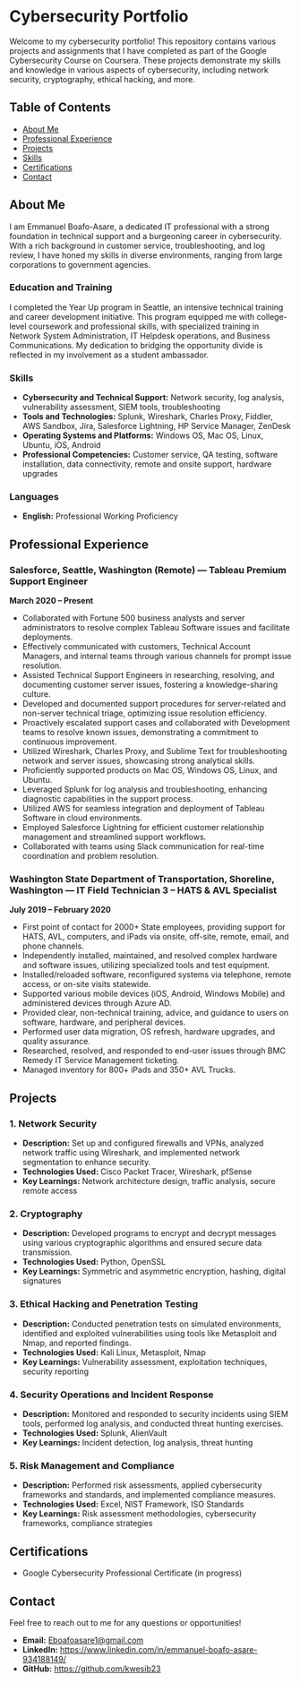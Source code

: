 # Cybersecurity Portfolio

Welcome to my cybersecurity portfolio! This repository contains various projects and assignments that I have completed as part of the Google Cybersecurity Course on Coursera. These projects demonstrate my skills and knowledge in various aspects of cybersecurity, including network security, cryptography, ethical hacking, and more.

## Table of Contents

- [About Me](#about-me)
- [Professional Experience](#professional-experience)
- [Projects](#projects)
- [Skills](#skills)
- [Certifications](#certifications)
- [Contact](#contact)

## About Me

I am Emmanuel Boafo-Asare, a dedicated IT professional with a strong foundation in technical support and a burgeoning career in cybersecurity. With a rich background in customer service, troubleshooting, and log review, I have honed my skills in diverse environments, ranging from large corporations to government agencies.

### Education and Training

I completed the Year Up program in Seattle, an intensive technical training and career development initiative. This program equipped me with college-level coursework and professional skills, with specialized training in Network System Administration, IT Helpdesk operations, and Business Communications. My dedication to bridging the opportunity divide is reflected in my involvement as a student ambassador.

### Skills

- **Cybersecurity and Technical Support:** Network security, log analysis, vulnerability assessment, SIEM tools, troubleshooting
- **Tools and Technologies:** Splunk, Wireshark, Charles Proxy, Fiddler, AWS Sandbox, Jira, Salesforce Lightning, HP Service Manager, ZenDesk
- **Operating Systems and Platforms:** Windows OS, Mac OS, Linux, Ubuntu, iOS, Android
- **Professional Competencies:** Customer service, QA testing, software installation, data connectivity, remote and onsite support, hardware upgrades

### Languages

- **English:** Professional Working Proficiency

## Professional Experience

### Salesforce, Seattle, Washington (Remote) — Tableau Premium Support Engineer
**March 2020 – Present**

- Collaborated with Fortune 500 business analysts and server administrators to resolve complex Tableau Software issues and facilitate deployments.
- Effectively communicated with customers, Technical Account Managers, and internal teams through various channels for prompt issue resolution.
- Assisted Technical Support Engineers in researching, resolving, and documenting customer server issues, fostering a knowledge-sharing culture.
- Developed and documented support procedures for server-related and non-server technical triage, optimizing issue resolution efficiency.
- Proactively escalated support cases and collaborated with Development teams to resolve known issues, demonstrating a commitment to continuous improvement.
- Utilized Wireshark, Charles Proxy, and Sublime Text for troubleshooting network and server issues, showcasing strong analytical skills.
- Proficiently supported products on Mac OS, Windows OS, Linux, and Ubuntu.
- Leveraged Splunk for log analysis and troubleshooting, enhancing diagnostic capabilities in the support process.
- Utilized AWS for seamless integration and deployment of Tableau Software in cloud environments.
- Employed Salesforce Lightning for efficient customer relationship management and streamlined support workflows.
- Collaborated with teams using Slack communication for real-time coordination and problem resolution.

### Washington State Department of Transportation, Shoreline, Washington — IT Field Technician 3 – HATS & AVL Specialist
**July 2019 – February 2020**

- First point of contact for 2000+ State employees, providing support for HATS, AVL, computers, and iPads via onsite, off-site, remote, email, and phone channels.
- Independently installed, maintained, and resolved complex hardware and software issues, utilizing specialized tools and test equipment.
- Installed/reloaded software, reconfigured systems via telephone, remote access, or on-site visits statewide.
- Supported various mobile devices (iOS, Android, Windows Mobile) and administered devices through Azure AD.
- Provided clear, non-technical training, advice, and guidance to users on software, hardware, and peripheral devices.
- Performed user data migration, OS refresh, hardware upgrades, and quality assurance.
- Researched, resolved, and responded to end-user issues through BMC Remedy IT Service Management ticketing.
- Managed inventory for 800+ iPads and 350+ AVL Trucks.

## Projects

### 1. Network Security
- **Description:** Set up and configured firewalls and VPNs, analyzed network traffic using Wireshark, and implemented network segmentation to enhance security.
- **Technologies Used:** Cisco Packet Tracer, Wireshark, pfSense
- **Key Learnings:** Network architecture design, traffic analysis, secure remote access

### 2. Cryptography
- **Description:** Developed programs to encrypt and decrypt messages using various cryptographic algorithms and ensured secure data transmission.
- **Technologies Used:** Python, OpenSSL
- **Key Learnings:** Symmetric and asymmetric encryption, hashing, digital signatures

### 3. Ethical Hacking and Penetration Testing
- **Description:** Conducted penetration tests on simulated environments, identified and exploited vulnerabilities using tools like Metasploit and Nmap, and reported findings.
- **Technologies Used:** Kali Linux, Metasploit, Nmap
- **Key Learnings:** Vulnerability assessment, exploitation techniques, security reporting

### 4. Security Operations and Incident Response
- **Description:** Monitored and responded to security incidents using SIEM tools, performed log analysis, and conducted threat hunting exercises.
- **Technologies Used:** Splunk, AlienVault
- **Key Learnings:** Incident detection, log analysis, threat hunting

### 5. Risk Management and Compliance
- **Description:** Performed risk assessments, applied cybersecurity frameworks and standards, and implemented compliance measures.
- **Technologies Used:** Excel, NIST Framework, ISO Standards
- **Key Learnings:** Risk assessment methodologies, cybersecurity frameworks, compliance strategies

## Certifications

- Google Cybersecurity Professional Certificate (in progress)

## Contact

Feel free to reach out to me for any questions or opportunities!

- **Email:** Eboafoasare1@gmail.com
- **LinkedIn:** https://www.linkedin.com/in/emmanuel-boafo-asare-934188149/
- **GitHub:** https://github.com/kwesib23


